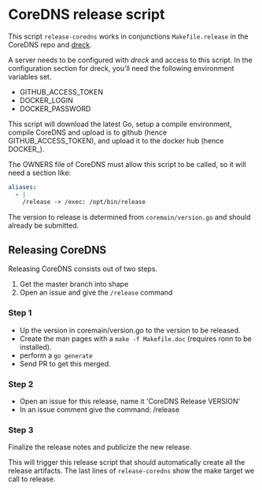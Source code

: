 # CoreDNS release script

This script `release-coredns` works in conjunctions `Makefile.release` in the CoreDNS
repo and [dreck](github.com/miekg/dreck).

A server needs to be configured with *dreck* and access to this script. In the configuration
section for dreck, you'll need the following environment variables set.

* GITHUB_ACCESS_TOKEN
* DOCKER_LOGIN
* DOCKER_PASSWORD

This script will download the latest Go, setup a compile environment, compile CoreDNS and upload
is to github (hence GITHUB_ACCESS_TOKEN), and upload it to the docker hub (hence DOCKER_).

The OWNERS file of CoreDNS must allow this script to be called, so it will need a section like:

~~~ yaml
aliases:
  - |
    /release -> /exec: /opt/bin/release
~~~

The version to release is determined from `coremain/version.go` and should already be submitted.

## Releasing CoreDNS

Releasing CoreDNS consists out of two steps.

1. Get the master branch into shape
2. Open an issue and give the `/release` command

### Step 1

* Up the version in coremain/version.go to the version to be released.
* Create the man pages with a `make -f Makefile.doc` (requires ronn to be installed).
* perform a `go generate`
* Send PR to get this merged.

### Step 2

* Open an issue for this release, name it 'CoreDNS Release VERSION'
* In an issue comment give the command: /release

### Step 3

Finalize the release notes and publicize the new release.

This will trigger this release script that should automatically create all the release artifacts.
The last lines of `release-coredns` show the make target we call to release.
